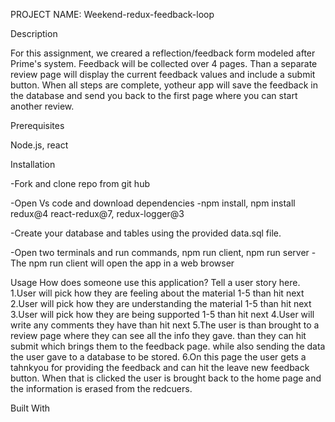 PROJECT NAME: Weekend-redux-feedback-loop

Description

For this assignment, we creared a reflection/feedback form modeled after Prime's system. Feedback will be collected over 4 pages. Than  a separate review page will display the current feedback values and include a submit button. When all steps are complete, yotheur app will save the feedback in the database and send you back to the first page where you can start another review.



Prerequisites

Node.js, react


Installation

-Fork and clone repo from git hub

-Open Vs code and download dependencies
    -npm install, npm install redux@4 react-redux@7, redux-logger@3

-Create your database and tables using the provided data.sql file.

-Open two terminals and run commands, npm run client, npm run server
    -The npm run client will open the app in a web browser


Usage
How does someone use this application? Tell a user story here.
1.User will pick how they are feeling about the material 1-5 than hit next
2.User will pick how they are understanding the material 1-5 than hit next
3.User will pick how they are being supported 1-5 than hit next
4.User will write any comments they have than hit next
5.The user is than brought to a review page where they can see all the info they gave. than they can hit submit which brings them to the feedback page. while also sending the data the user gave to a database to be stored.
6.On this page the user gets a tahnkyou for providing the feedback and can hit the leave new feedback button. When that is clicked the user is brought back to the home page and the information is erased from the redcuers.

Built With
